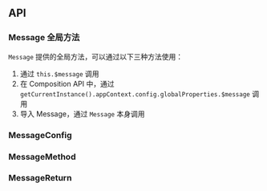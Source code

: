## API

### Message 全局方法

`Message` 提供的全局方法，可以通过以下三种方法使用：

1. 通过 `this.$message` 调用
2. 在 Composition API 中，通过 `getCurrentInstance().appContext.config.globalProperties.$message` 调用
3. 导入 Message，通过 `Message` 本身调用

### MessageConfig

<field-table :data="messageConfigProps"/>

### MessageMethod

<field-table :data="messageMethodProps" type="methods"/>

### MessageReturn

<field-table :data="messageReturnProps"/>

<script setup>
import { ref } from 'vue';

const messageMethodProps = ref([
  {
    name: 'info',
    desc: '显示信息提示',
    type: {
      config: "string | MessageConfig"
    },
    value: '-',
  },
  {
    name: 'success',
    desc: '显示成功提示',
    type: {
      config: "string | MessageConfig"
    },
    value: '-',
  },
  {
    name: 'warning',
    desc: '显示警告提示',
    type: {
      config: "string | MessageConfig"
    },
    value: '-',
  },
  {
    name: 'error',
    desc: '显示错误提示',
    type: {
      config: "string | MessageConfig"
    },
    value: '-',
  },
  {
    name: 'loading',
    desc: '显示加载中提示',
    type: {
      config: "string | MessageConfig"
    },
    value: '-',
  },
  {
    name: 'normal',
    desc: '显示提示',
    type: {
      config: "string | MessageConfig"
    },
    value: '-',
  },
  {
    name: 'clear',
    desc: '清空全部提示',
    type: {
      position: "MessagePosition"
    },
    value: '-',
  },
]);

const messageConfigProps = ref([
  {
    name: 'content',
    desc: '内容',
    type: 'RenderContent',
    value: '-',
  },
  {
    name: 'id',
    desc: '唯一id',
    type: 'string',
    value: '-',
  },
  {
    name: 'icon',
    desc: '消息的图标',
    type: 'RenderFunction',
    value: '-',
  },
  {
    name: 'position',
    desc: '消息的位置',
    type: "'top' | 'bottom'",
    value: '-',
  },
  {
    name: 'show-icon',
    desc: '是否显示图标',
    type: 'boolean',
    value: '`false`',
  },
  {
    name: 'closable',
    desc: '是否显示关闭按钮',
    type: 'boolean',
    value: '`false`',
  },
  {
    name: 'duration',
    desc: '消息显示的持续时间',
    type: 'number',
    value: '-',
  },
  {
    name: 'on-close',
    desc: '关闭时的回调函数',
    type: '(id: number | string) => void',
    value: '-',
  },
  {
    name: 'reset-on-hover',
    desc: '设置鼠标移入后不会自动关闭',
    type: 'boolean',
    value: 'false',
  },
]);

const messageReturnProps = ref([
  {
    name: 'close',
    desc: '关闭当前消息',
    type: '-',
    value: '-',
  },
]);
</script>
